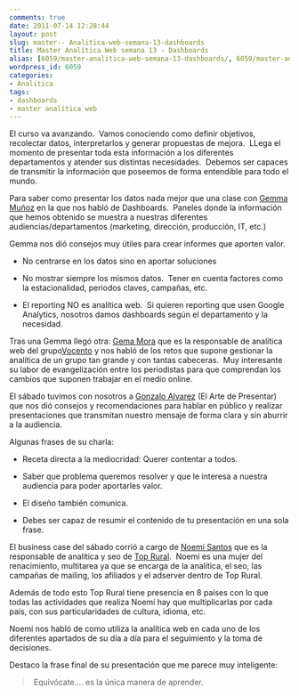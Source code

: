```yaml
---
comments: true
date: 2011-07-14 12:28:44
layout: post
slug: master-- Analitica-web-semana-13-dashboards
title: Master Analítica Web semana 13 - Dashboards
alias: [6059/master-analitica-web-semana-13-dashboards/, 6059/master-analitica-web-semana-13-dashboards]
wordpress_id: 6059
categories:
- Analitica
tags:
- dashboards
- master analítica web
---
```




El curso va avanzando.  Vamos conociendo como definir objetivos, recolectar datos, interpretarlos y generar propuestas de mejora.  LLega el momento de presentar toda esta información a los diferentes departamentos y atender sus distintas necesidades.  Debemos ser capaces de transmitir la información que poseemos de forma entendible para todo el mundo.

Para saber como presentar los datos nada mejor que una clase con [Gemma Muñoz](http://kschool.com/analitica-web/profesores/gema-munoz/) en la que nos habló de Dashboards.  Paneles donde la información que hemos obtenido se muestra a nuestras diferentes audiencias/departamentos (marketing, dirección, producción, IT, etc.)

Gemma nos dió consejos muy útiles para crear informes que aporten valor.



	
  * No centrarse en los datos sino en aportar soluciones

	
  * No mostrar siempre los mismos datos.  Tener en cuenta factores como la estacionalidad, periodos claves, campañas, etc.

	
  * El reporting NO es analítica web.  Si quieren reporting que usen Google Analytics, nosotros damos dashboards según el departamento y la necesidad.


Tras una Gemma llegó otra: [Gema Mora](http://kschool.com/analitica-web/profesores/gema-mora/) que es la responsable de analítica web del grupo[Vocento](http://www.vocento.com/) y nos habló de los retos que supone gestionar la analítica de un grupo tan grande y con tantas cabeceras.  Muy interesante su labor de evangelización entre los periodistas para que comprendan los cambios que suponen trabajar en el medio online.

El sábado tuvimos con nosotros a [Gonzalo Alvarez](http://elartedepresentar.com/) (El Arte de Presentar) que nos dió consejos y recomendaciones para hablar en público y realizar presentaciones que transmitan nuestro mensaje de forma clara y sin aburrir a la audiencia.

Algunas frases de su charla:



	
  * Receta directa a la mediocridad: Querer contentar a todos.

	
  * Saber que problema queremos resolver y que le interesa a nuestra audiencia para poder aportarles valor.

	
  * El diseño también comunica.

	
  * Debes ser capaz de resumir el contenido de tu presentación en una sola frase.


El business case del sábado corrió a cargo de [Noemí Santos](http://kschool.com/analitica-web/profesores/noemi-santos/) que es la responsable de analítica y seo de [Top Rural](http://www.toprural.com/).  Noemí es una mujer del renacimiento, multitarea ya que se encarga de la analítica, el seo, las campañas de mailing, los afiliados y el adserver dentro de Top Rural.

Además de todo esto Top Rural tiene presencia en 8 países con lo que todas las actividades que realiza Noemí hay que multiplicarlas por cada país, con sus particularidades de cultura, idioma, etc.

Noemí nos habló de como utiliza la analítica web en cada uno de los diferentes apartados de su día a día para el seguimiento y la toma de decisiones.

Destaco la frase final de su presentación que me parece muy inteligente:


>  Equivócate.... es la única manera de aprender.



